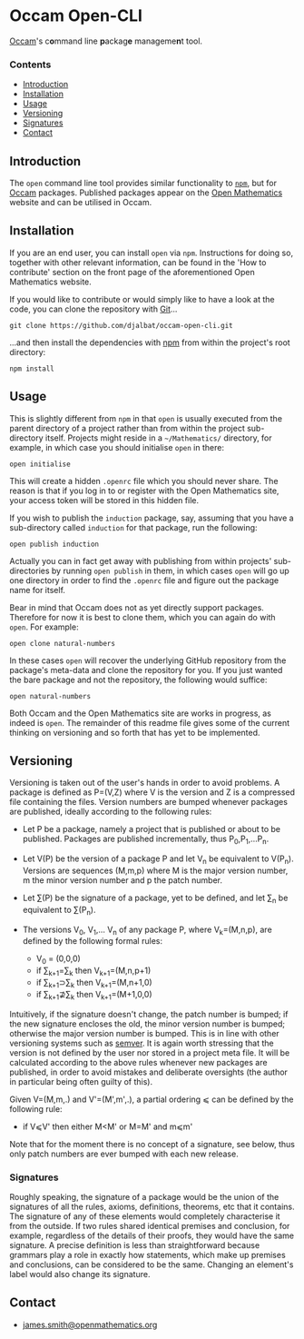 # Occam Open-CLI

[Occam](https://github.com/djalbat/occam)'s c**o**mmand line **p**ackag**e** manageme**n**t tool.

### Contents

- [Introduction](#introduction)
- [Installation](#installation)
- [Usage](#usage)
- [Versioning](#versioning)
- [Signatures](#signatures)
- [Contact](#contact)

## Introduction

The `open` command line tool provides similar functionality to [`npm`](https://www.npmjs.com/), but for [Occam](http://djalbat.com/occam) packages. Published packages appear on the [Open Mathematics](https://openmathematics.org) website and can be utilised in Occam.

## Installation

If you are an end user, you can install `open` via `npm`. Instructions for doing so, together with other relevant information, can be found in the 'How to contribute' section on the front page of the aforementioned Open Mathematics website.

If you would like to contribute or would simply like to have a look at the code, you can clone the repository with [Git](https://git-scm.com/)...

    git clone https://github.com/djalbat/occam-open-cli.git

...and then install the dependencies with [npm](https://www.npmjs.com/) from within the project's root directory:

    npm install

## Usage

This is slightly different from `npm` in that `open` is usually executed from the parent directory of a project rather than from within the project sub-directory itself. Projects might reside in a `~/Mathematics/` directory, for example, in which case you should initialise `open` in there:

    open initialise

This will create a hidden `.openrc` file which you should never share. The reason is that if you log in to or register with the Open Mathematics site, your access token will be stored in this hidden file.

If you wish to publish the `induction` package, say, assuming that you have a sub-directory called `induction` for that package, run the following:

    open publish induction

Actually you can in fact get away with publishing from within projects' sub-directories by running `open publish` in them, in which cases `open` will go up one directory in order to find the `.openrc` file and figure out the package name for itself.

Bear in mind that Occam does not as yet directly support packages. Therefore for now it is best to clone them, which you can again do with `open`. For example:

    open clone natural-numbers

In these cases `open` will recover the underlying GitHub repository from the package's meta-data and clone the repository for you. If you just wanted the bare package and not the repository, the following would suffice:

    open natural-numbers

Both Occam and the Open Mathematics site are works in progress, as indeed is `open`. The remainder of this readme file gives some of the current thinking on versioning and so forth that has yet to be implemented.

## Versioning

Versioning is taken out of the user's hands in order to avoid problems. A package is defined as P=(V,Z) where V is the version and Z is a compressed file containing the files. Version numbers are bumped whenever packages are published, ideally according to the following rules:

* Let P be a package, namely a project that is published or about to be published. Packages are published incrementally, thus P<sub>0</sub>,P<sub>1</sub>,...P<sub>n</sub>.

* Let V(P) be the version of a package P and let V<sub>n</sub> be equivalent to V(P<sub>n</sub>). Versions are sequences (M,m,p) where M is the major version number, m the minor version number and p the patch number. 

* Let ∑(P) be the signature of a package, yet to be defined, and let ∑<sub>n</sub> be equivalent to ∑(P<sub>n</sub>).

* The versions V<sub>0</sub>, V<sub>1</sub>,... V<sub>n</sub> of any package P, where V<sub>k</sub>=(M,n,p), are defined by the following formal rules:
  - V<sub>0</sub> = (0,0,0)
  - if ∑<sub>k+1</sub>=∑<sub>k</sub> then V<sub>k+1</sub>=(M,n,p+1)
  - if ∑<sub>k+1</sub>⊃∑<sub>k</sub> then V<sub>k+1</sub>=(M,n+1,0)
  - if ∑<sub>k+1</sub>⊉∑<sub>k</sub> then V<sub>k+1</sub>=(M+1,0,0)
  
Intuitively, if the signature doesn't change, the patch number is bumped; if the new signature encloses the old, the minor version number is bumped; otherwise the major version number is bumped. This is in line with other versioning systems such as [semver](http://semver.org/). It is again worth stressing that the version is not defined by the user nor stored in a project meta file. It will be calculated according to the above rules whenever new packages are published, in order to avoid mistakes and deliberate oversights (the author in particular being often guilty of this).

Given V=(M,m,.) and V'=(M',m',.), a partial ordering ⩽ can be defined by the following rule:

* if V⩽V' then either M&lt;M' or M=M' and m⩽m'

Note that for the moment there is no concept of a signature, see below, thus only patch numbers are ever bumped with each new release.

### Signatures

Roughly speaking, the signature of a package would be the union of the signatures of all the rules, axioms, definitions, theorems, etc that it contains. The signature of any of these elements would completely characterise it from the outside. If two rules shared identical premises and conclusion, for example, regardless of the details of their proofs, they would have the same signature. A precise definition is less than straightforward because grammars play a role in exactly how statements, which make up premises and conclusions, can be considered to be the same. Changing an element's label would also change its signature.

## Contact

* james.smith@openmathematics.org
